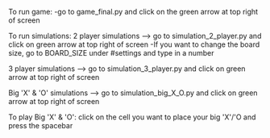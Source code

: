 To run game:
    -go to game_final.py and click on the green arrow at top right of screen

To run simulations:
2 player simulations --> go to simulation_2_player.py and click on green arrow at top right of screen
    -If you want to change the board size, go to BOARD_SIZE under #settings and type in a number

3 player simulations --> go to simulation_3_player.py and click on green arrow at top right of screen

Big 'X' & 'O' simulations --> go to simulation_big_X_O.py and click on green arrow at top right of screen

To play Big 'X' & 'O':
click on the cell you want to place your big 'X'/'O and press the spacebar
